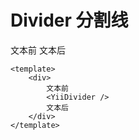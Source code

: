 # Divider 分割线

<ClientOnly>
  <div>
    文本前
    <YiiDivider />
    文本后
  </div>
</ClientOnly>

```vue
<template>
    <div>
        文本前
        <YiiDivider />
        文本后
    </div>
</template>
```
